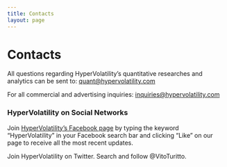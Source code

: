 ```yaml
---
title: Contacts
layout: page
---
```


# Contacts

All questions regarding HyperVolatility’s quantitative researches and analytics can be sent to: [quant@hypervolatility.com](mailto:quant@hypervolatility.com)

For all commercial and advertising inquiries: [inquiries@hypervolatility.com](mailto:inquiries@hypervolatility.com)

### HyperVolatility on Social Networks

Join [HyperVolatility’s Facebook page](https://www.facebook.com/HyperVolatility-148139215232561/) by typing the keyword “HyperVolatility” in your Facebook search bar and clicking “Like” on our page to receive all the most recent updates.

Join HyperVolatility on Twitter. Search and follow @VitoTuritto.
